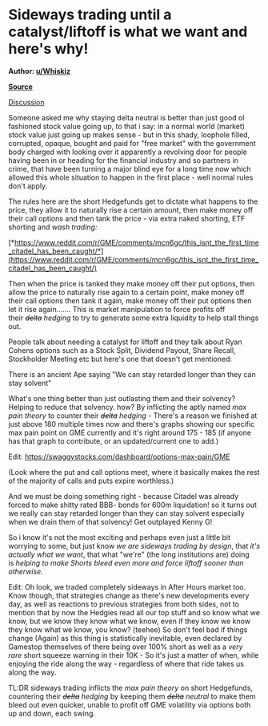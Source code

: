 Sideways trading until a catalyst/liftoff is what we want and here's why!
=========================================================================

**Author: [u/Whiskiz](https://www.reddit.com/user/Whiskiz/)**

**[Source](https://www.reddit.com/r/GME/comments/mfyjit/sideways_trading_until_a_catalystliftoff_is_what/?utm_source=share&utm_medium=ios_app&utm_name=iossmf)**

[Discussion](https://www.reddit.com/r/GME/search?q=flair_name%3A%22Discussion%22&restrict_sr=1)

Someone asked me why staying delta neutral is better than just good ol fashioned stock value going up, to that i say: in a normal world (market) stock value just going up makes sense - but in this shady, loophole filled, corrupted, opaque, bought and paid for "free market" with the government body charged with looking over it apparently a revolving door for people having been in or heading for the financial industry and so partners in crime, that have been turning a major blind eye for a long time now which allowed this whole situation to happen in the first place - well normal rules don't apply.

The rules here are the short Hedgefunds get to dictate what happens to the price, they allow it to naturally rise a certain amount, then make money off their call options and then tank the price - via extra naked shorting, ETF shorting and *wash trading:*

[*https://www.reddit.com/r/GME/comments/mcn6gc/this_isnt_the_first_time_citadel_has_been_caught/*](https://www.reddit.com/r/GME/comments/mcn6gc/this_isnt_the_first_time_citadel_has_been_caught/)

Then when the price is tanked they make money off their put options, then allow the price to naturally rise again to a certain point, make money off their call options then tank it again, make money off their put options then let it rise again....... This is market manipulation to force profits off their ~~*delta*~~ *hedging* to try to generate some extra liquidity to help stall things out.

People talk about needing a catalyst for liftoff and they talk about Ryan Cohens options such as a Stock Split, Dividend Payout, Share Recall, Stockholder Meeting etc but here's one that doesn't get mentioned:

There is an ancient Ape saying "We can stay retarded longer than they can stay solvent"

What's one thing better than just outlasting them and their solvency? Helping to reduce that solvency. how? By inflicting the aptly named *max pain theory* to counter their ~~*delta*~~ *hedging* - There's a reason we finished at just above 180 multiple times now and there's graphs showing our specific max pain point on GME currently and it's right around 175 - 185 (if anyone has that graph to contribute, or an updated/current one to add.)

Edit: <https://swaggystocks.com/dashboard/options-max-pain/GME>

(Look where the put and call options meet, where it basically makes the rest of the majority of calls and puts expire worthless.)

And we must be doing something right - because Citadel was already forced to make shitty rated BBB- bonds for 600m liquidation! so it turns out we really can stay retarded longer than they can stay solvent especially when we drain them of that solvency! Get outplayed Kenny G!

So i know it's not the most exciting and perhaps even just a little bit worrying to some, but just know *we are sideways trading by design*, that *it's actually what we want*, that what "we're" (the long institutions are) doing is *helping to make Shorts bleed even more and force liftoff sooner than otherwise.*

Edit: Oh look, we traded completely sideways in After Hours market too. Know though, that strategies change as there's new developments every day, as well as reactions to previous strategies from both sides, not to mention that by now the Hedgies read all our top stuff and so know what we know, but we know they know what we know, even if they know we know they know what we know, you know? (teehee) So don't feel bad if things change (Again) as this thing is statistically inevitable, even declared by Gamestop themselves of there being over 100% short as well as a *very rare* short squeeze warning in their 10K - So it's just a matter of when, while enjoying the ride along the way - regardless of where that ride takes us along the way.

TL:DR sideways trading inflicts the *max pain theory* on short Hedgefunds, countering their ~~*delta*~~ *hedging* by keeping them ~~*delta*~~ *neutral* to make them bleed out even quicker, unable to profit off GME volatility via options both up and down, each swing.
